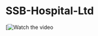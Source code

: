 # SSB-Hospital-Ltd
[![Watch the video](https://github.com/HiBijoy143/SSB-Hospital-Ltd/blob/master/video%5B1%5D.m)
